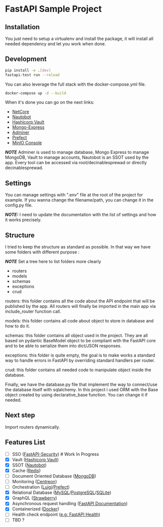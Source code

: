 # FastAPI Sample Project

## Installation

You just need to setup a virtualenv and install the package, it will install all needed dependency and let you work when done.

## Development

```bash
pip install -e .[dev]
fastapi-test run --reload
```

You can also leverage the full stack with the docker-compose.yml file.

```bash 
docker-compose up -d --build
```

When it's done you can go on the next links:
- [NetCore](http://127.0.0.1:8000/docs)
- [Nautobot](http://127.0.0.1:8082)
- [Hashicorp Vault](http://127.0.0.1:8200)
- [Mongo-Express](http://127.0.0.1:8081)
- [Adminer](http://127.0.0.1:8080)
- [Prefect](http://127.0.0.1:4200)
- [MinIO Console](http://127.0.0.1:9001)

**_NOTE_** Adminer is used to manage database, Mongo Express to manage MongoDB, Vault to manage accounts, Nautobot is an SSOT used by the app. Every tool can be accessed via root/decinablesprewad or directly decinablesprewad.

## Settings

You can manage settings with ".env" file at the root of the project for example. If you wanna change the filename/path, you can change it in the config.py file.

**_NOTE:_** I need to update the documentation with the list of settings and how it works precisely.

## Structure

I tried to keep the structure as standard as possible. In that way we have some folders with different purpose :

**_NOTE_** Set a tree here to list folders more clearly

* routers 
* models
* schemas
* exceptions
* crud


routers: this folder contains all the code about the API endpoint that will be published by the app. All routers will finally be imported in the main app via include_router function call.

models: this folder contains all code about object to store in database and how to do it.

schemas: this folder contains all object used in the project. They are all based on pydantic BaseModel object to be compliant with the FastAPI core and to be able to serialize them into dict/JSON responses.

exceptions: this folder is quite empty, the goal is to make works a standard way to handle errors in FastAPI by overriding standard handlers per router.

crud: this folder contains all needed code to manipulate object inside the database.

Finally, we have the database.py file that implement the way to connect/use the database itself with sqlalchemy. In this project i used ORM with the Base object created by using declarative_base function. You can change it if needed.

## Next step

Import routers dynamically.

## Features List
- [ ] SSO ([FastAPI-Security](https://jacobsvante.github.io/fastapi-security/)) # Work In Progress 
- [x] Vault ([Hashicorp Vault](https://www.vaultproject.io))
- [x] SSOT ([Nautobot](https://github.com/nautobot/nautobot))
- [x] Cache ([Redis](https://redis.io))
- [ ] Document Oriented Database ([MongoDB](https://www.mongodb.com))
- [ ] Monitoring ([Centreon](https://www.centreon.com/fr/))
- [ ] Orchestration ([Luigi](https://luigi.readthedocs.io/en/stable/)/[Prefect](https://www.prefect.io))
- [x] Relational Database ([MySQL](https://www.mysql.com/fr/)/[PostgreSQL](https://www.postgresql.org)/[SQLite](https://www.sqlite.org/index.html))
- [x] GraphQL ([Strawberry](https://strawberry.rocks/docs/integrations/fastapi))
- [x] Asynchronous request handling ([FastAPI Documentation](https://fastapi.tiangolo.com/async/))
- [x] Containerized ([Docker](https://www.docker.com))
- [ ] Health check endpoint ([e.g: FastAPI Health](https://github.com/Kludex/fastapi-health))
- [ ] TBD ?
